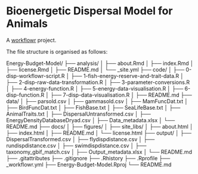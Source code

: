 # Bioenergetic Dispersal Model for Animals

A [workflowr][] project.

[workflowr]: https://github.com/workflowr/workflowr


The file structure is organised as follows:

Energy-Budget-Model/
├── analysis/
│   ├── about.Rmd
│   ├── index.Rmd
│   ├── license.Rmd
│   ├── README.md
│   └── _site.yml
├── code/
│   ├── 0-disp-workflowr-script.R
│   ├── 1-fish-energy-reserve-and-trait-data.R
│   ├── 2-disp-raw-data-transformation.R
│   ├── 3-parameter-conversions.R
│   ├── 4-energy-function.R
│   ├── 5-energy-data-visualisation.R
│   ├── 6-disp-function.R
│   ├── 7-disp-data-visualisation.R
│   ├── README.md
├── data/
│   ├── parsold.csv
│   ├── gammasold.csv
│   ├── MamFuncDat.txt
│   ├── BirdFuncDat.txt
│   ├── FishBase.txt
│   ├── SeaLifeBase.txt
│   ├── AnimalTraits.txt
│   ├── DispersalUntransformed.csv
│   ├── EnergyDensityDatabaseDryad.csv
│   ├── Data_metadata.xlsx
│   └── README.md
├── docs/
│   ├── figures/
│   ├── site_libs/
│   ├── about.html
│   ├── index.html
│   ├── README.md
│   └── license.html
├── output/
│   ├── DispersalTransformed.csv
│   ├── flydispdistance.csv
│   ├── rundispdistance.csv
│   ├── swimdispdistance.csv
│   ├── taxonomy_gbif_match.csv
│   ├── Output_metadata.xlsx
│   └── README.md
├── .gitattributes
├── .gitignore
├── .Rhistory
├── .Rprofile
├── _workflowr.yml
├── Energy-Budget-Model.Rproj
└── README.md
